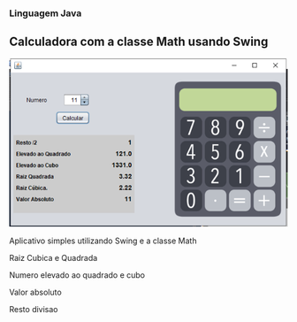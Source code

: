 ### Linguagem Java
## Calculadora com a classe Math usando Swing
![ImagemDaCalculadora](https://github.com/alysonfarias/Projects/blob/master/Supercalculadora/InterfaceClasseMath.PNG)

Aplicativo simples utilizando Swing e a classe Math

Raiz Cubica e Quadrada

Numero elevado ao quadrado e cubo

Valor absoluto

Resto divisao
